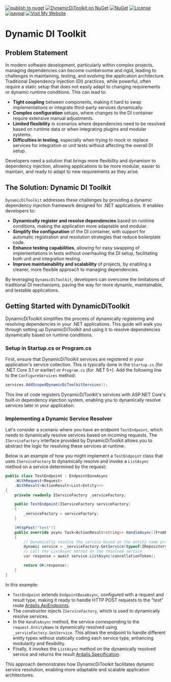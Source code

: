 [![publish to nuget](https://github.com/ShadyNagy/DynamicDiToolkit/actions/workflows/nuget-publish.yml/badge.svg)](https://github.com/ShadyNagy/DynamicDiToolkit/actions/workflows/nuget-publish.yml)
[![DynamicDiToolkit on NuGet](https://img.shields.io/nuget/v/DynamicDiToolkit?label=DynamicDiToolkit)](https://www.nuget.org/packages/DynamicDiToolkit/)
[![NuGet](https://img.shields.io/nuget/dt/DynamicDiToolkit)](https://www.nuget.org/packages/DynamicDiToolkit)
[![License](https://img.shields.io/badge/License-MIT-blue.svg)](https://github.com/ShadyNagy/DynamicDiToolkit/blob/main/LICENSE)
[![paypal](https://img.shields.io/badge/PayPal-tip%20me-green.svg?logo=paypal)](https://www.paypal.me/shadynagy)
[![Visit My Website](https://img.shields.io/badge/Visit-My%20Website-blue?logo=internetexplorer)](https://ShadyNagy.com)


# Dynamic DI Toolkit

## Problem Statement

In modern software development, particularly within complex projects, managing dependencies can become cumbersome and rigid, leading to challenges in maintaining, testing, and evolving the application architecture. Traditional Dependency Injection (DI) practices, while powerful, often require a static setup that does not easily adapt to changing requirements or dynamic runtime conditions. This can lead to:

- **Tight coupling** between components, making it hard to swap implementations or integrate third-party services dynamically.
- **Complex configuration** setups, where changes to the DI container require extensive manual adjustments.
- **Limited flexibility** in scenarios where dependencies need to be resolved based on runtime data or when integrating plugins and modular systems.
- **Difficulties in testing**, especially when trying to mock or replace services for integration or unit tests without affecting the overall DI setup.

Developers need a solution that brings more flexibility and dynamism to dependency injection, allowing applications to be more modular, easier to maintain, and ready to adapt to new requirements as they arise.

## The Solution: Dynamic DI Toolkit

`DynamicDiToolkit` addresses these challenges by providing a dynamic dependency injection framework designed for .NET applications. It enables developers to:

- **Dynamically register and resolve dependencies** based on runtime conditions, making the application more adaptable and modular.
- **Simplify the configuration** of the DI container, with support for automatic registration and resolution strategies that reduce boilerplate code.
- **Enhance testing capabilities**, allowing for easy swapping of implementations in tests without overhauling the DI setup, facilitating both unit and integration testing.
- **Improve maintainability and scalability** of projects, by enabling a cleaner, more flexible approach to managing dependencies.

By leveraging `DynamicDiToolkit`, developers can overcome the limitations of traditional DI mechanisms, paving the way for more dynamic, maintainable, and testable applications.

## Getting Started with DynamicDiToolkit

DynamicDiToolkit simplifies the process of dynamically registering and resolving dependencies in your .NET applications. This guide will walk you through setting up DynamicDiToolkit and using it to resolve dependencies dynamically based on runtime conditions.

### Setup in Startup.cs or Program.cs

First, ensure that DynamicDiToolkit services are registered in your application's service collection. This is typically done in the `Startup.cs` (for .NET Core 3.1 or earlier) or `Program.cs` (for .NET 5+). Add the following line to the `ConfigureServices` method:

```csharp
services.AddScopedDynamicDiToolkitServices();
```

This line of code registers DynamicDiToolkit's services with ASP.NET Core's built-in dependency injection system, enabling you to dynamically resolve services later in your application.

### Implementing a Dynamic Service Resolver

Let's consider a scenario where you have an endpoint `TestEndpoint`, which needs to dynamically resolve services based on incoming requests. The `IServiceFactory` interface provided by DynamicDiToolkit allows you to abstract the logic for resolving these services at runtime.

Below is an example of how you might implement a `TestEndpoint` class that uses `IServiceFactory` to dynamically resolve and invoke a `ListAsync` method on a service determined by the request:

```csharp
public class TestEndpoint : EndpointBaseAsync
    .WithRequest<Request>
    .WithResult<ActionResult<List<Entity>>>
{
    private readonly IServiceFactory _serviceFactory;

    public TestEndpoint(IServiceFactory serviceFactory)
    {
        _serviceFactory = serviceFactory;
    }

    [HttpPost("test")]
    public override async Task<ActionResult<string>> HandleAsync([FromBody] Request request, CancellationToken cancellationToken = default)
    {
        // Dynamically resolve the service based on the entity name provided in the request
        dynamic service = _serviceFactory.GetService(typeof(IRepository<>), request.EntityName);
        // Call the ListAsync method on the resolved service
        var response = await service.ListAsync(cancellationToken);

        return Ok(response);
    }
}
```

In this example:
- `TestEndpoint` extends `EndpointBaseAsync`, configured with a request and result type, making it ready to handle HTTP POST requests to the "test" route [Ardalis.ApiEndpoints](https://github.com/ardalis/ApiEndpoints).
- The constructor injects `IServiceFactory`, which is used to dynamically resolve services.
- In the `HandleAsync` method, the service corresponding to the `request.EntityName` is dynamically resolved using `_serviceFactory.GetService`. This allows the endpoint to handle different entity types without statically coding each service type, enhancing modularity and flexibility.
- Finally, it invokes the `ListAsync` method on the dynamically resolved service and returns the result [Ardalis.Specification](https://github.com/ardalis/Specification).

This approach demonstrates how DynamicDiToolkit facilitates dynamic service resolution, enabling more adaptable and scalable application architectures.
